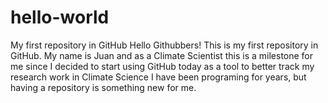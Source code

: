 # hello-world
My first repository in GitHub
Hello Githubbers!
This is my first repository in GitHub.
My name is Juan and as a Climate Scientist this is a milestone for me since I 
decided to start using GitHub today as a tool to better track my research work in Climate Science
I have been programing for years, but having a repository is something new for me.
